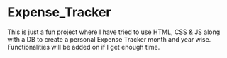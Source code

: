 # Expense_Tracker
This is just a fun project where I have tried to use HTML, CSS &amp; JS along with a DB to create a personal Expense Tracker month and year wise. Functionalities will be added on if I get enough time.
